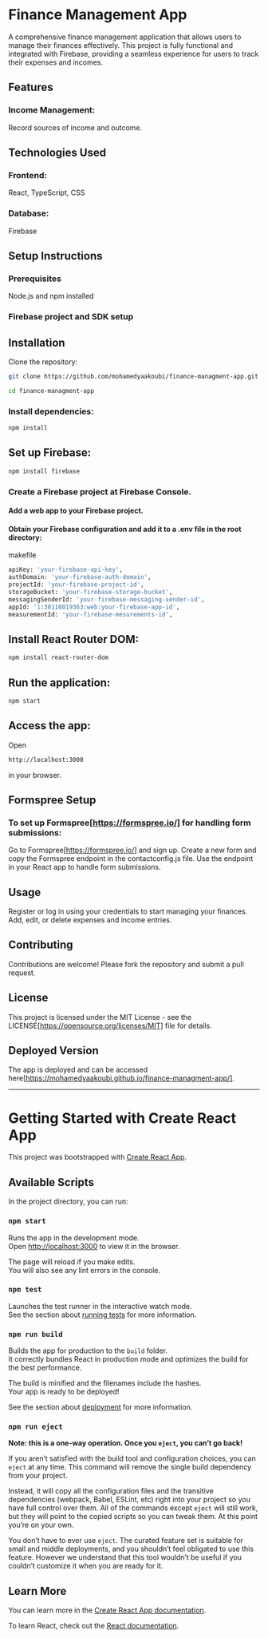 # Finance Management App
A comprehensive finance management application that allows users to manage their finances effectively. This project is fully functional and integrated with Firebase, providing a seamless experience for users to track their expenses and incomes.

## Features
### Income Management: 
Record sources of income and outcome.
## Technologies Used
### Frontend:
React, TypeScript, CSS
### Database:
Firebase
## Setup Instructions
### Prerequisites
Node.js and npm installed
### Firebase project and SDK setup
## Installation
Clone the repository:

```sh
git clone https://github.com/mohamedyaakoubi/finance-managment-app.git
```
```sh
cd finance-managment-app
```
### Install dependencies:

```sh
npm install
```
## Set up Firebase:
```sh
npm install firebase
```

### Create a Firebase project at Firebase Console.
#### Add a web app to your Firebase project.
#### Obtain your Firebase configuration and add it to a .env file in the root directory:
makefile
```sh
apiKey: 'your-firebase-api-key',
authDomain: 'your-firebase-auth-domain',
projectId: 'your-firebase-project-id',
storageBucket: 'your-firebase-storage-bucket',
messagingSenderId: 'your-firebase-messaging-sender-id',
appId: '1:38110019363:web:your-firebase-app-id',
measurementId: 'your-firebase-mesurements-id',
```
## Install React Router DOM:
```sh
npm install react-router-dom
```
## Run the application:
```sh
npm start
```
## Access the app:
Open

```sh
http://localhost:3000
```
in your browser.

## Formspree Setup
### To set up Formspree[https://formspree.io/] for handling form submissions:

Go to Formspree[https://formspree.io/] and sign up.
Create a new form and copy the Formspree endpoint in the contactconfig.js file.
Use the endpoint in your React app to handle form submissions.

## Usage
Register or log in using your credentials to start managing your finances.
Add, edit, or delete expenses and income entries.
## Contributing
Contributions are welcome! Please fork the repository and submit a pull request.

## License
This project is licensed under the MIT License - see the LICENSE[https://opensource.org/licenses/MIT] file for details.

## Deployed Version
The app is deployed and can be accessed here[https://mohamedyaakoubi.github.io/finance-managment-app/].

____________________________________________________________________________________________________________________________________________________________________________________________________________________

# Getting Started with Create React App

This project was bootstrapped with [Create React App](https://github.com/facebook/create-react-app).

## Available Scripts

In the project directory, you can run:

### `npm start`

Runs the app in the development mode.\
Open [http://localhost:3000](http://localhost:3000) to view it in the browser.

The page will reload if you make edits.\
You will also see any lint errors in the console.

### `npm test`

Launches the test runner in the interactive watch mode.\
See the section about [running tests](https://facebook.github.io/create-react-app/docs/running-tests) for more information.

### `npm run build`

Builds the app for production to the `build` folder.\
It correctly bundles React in production mode and optimizes the build for the best performance.

The build is minified and the filenames include the hashes.\
Your app is ready to be deployed!

See the section about [deployment](https://facebook.github.io/create-react-app/docs/deployment) for more information.

### `npm run eject`

**Note: this is a one-way operation. Once you `eject`, you can’t go back!**

If you aren’t satisfied with the build tool and configuration choices, you can `eject` at any time. This command will remove the single build dependency from your project.

Instead, it will copy all the configuration files and the transitive dependencies (webpack, Babel, ESLint, etc) right into your project so you have full control over them. All of the commands except `eject` will still work, but they will point to the copied scripts so you can tweak them. At this point you’re on your own.

You don’t have to ever use `eject`. The curated feature set is suitable for small and middle deployments, and you shouldn’t feel obligated to use this feature. However we understand that this tool wouldn’t be useful if you couldn’t customize it when you are ready for it.

## Learn More

You can learn more in the [Create React App documentation](https://facebook.github.io/create-react-app/docs/getting-started).

To learn React, check out the [React documentation](https://reactjs.org/).
